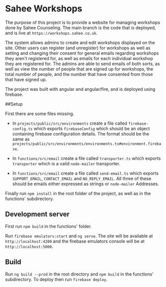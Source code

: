 # Sahee Workshops

The purpose of this project is to provide a website for managing workshops done by Sahee Counseling.
The main branch is the code that is deployed, and is live at `https://workshops.sahee.co.uk`.

The system allows admins to create and edit workshops displayed on the site.
Other users can register (and unregister) for workshops as well as setting and changing their consent
for general emails regarding workshops they aren't registered for, as well as emails for each individual
workshop they are registered for. The admins are able to send emails of both sorts, as well as view the number
of people that are signed up for workshops, the total number of people, and the number that have consented
from those that have signed up.

The project was built with angular and angular/fire, and is deployed using firebase.

##Setup

First there are some files missing.

- In `projects/public/src/environments` create a file called `firebase-config.ts`
  which exports `firebaseConfig` which should be an object containing firebase configuration details.
  The format should be the same as `projects/public/src/environments/environments.ts#environment.firebase`.
  
- In `functions/src/email` create a file called `transporter.ts` which exports `transporter` which is a valid `node-mailer` transporter.

- In `functions/src/email` create a file called `send-email.ts` which exports `SUPPORT_EMAIL`, `CONTACT_EMAIL` and `NO_REPLY_EMAIL`.
  All three of these should be emails either expressed as strings or `node-mailer` Addresses.

Finally run `npm install` in the root folder of the project, as well as in the functions' subdirectory.

## Development server

First run `npm build` in the functions' folder.

Run `firebase emulators:start` and `ng serve`. The site will be available at `http://localhost:4200` and the firebase emulators console will be at `http://localhost:5000`.

## Build

Run `ng build --prod` in the root directory and `npm build` in the functions' subdirectory.
To deploy then run `firebase deploy`.
